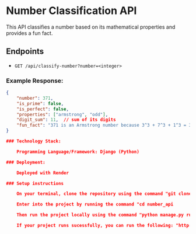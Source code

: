 # Number Classification API

This API classifies a number based on its mathematical properties and provides a fun fact.

## Endpoints

- `GET /api/classify-number?number=<integer>`

### Example Response:
```json
{
    "number": 371,
    "is_prime": false,
    "is_perfect": false,
    "properties": ["armstrong", "odd"],
    "digit_sum": 11,  // sum of its digits
    "fun_fact": "371 is an Armstrong number because 3^3 + 7^3 + 1^3 = 371" //gotten from the numbers API
}

### Technology Stack:

    Programming Language/Framework: Django (Python)

### Deployment:

    Deployed with Render

### Setup instructions

    On your terminal, clone the repository using the command "git clone git@github.com:vasitha1/number-api.git" or "git clone https://github.com/vasitha1/number-api.git"

    Enter into the project by running the command "cd number_api

    Then run the project locally using the command "python manage.py runserver"

    If your project runs sucessfully, you can run the following: "http://127.0.0.1:8000/api/classify-number/?number=371" in your browser. Feel free to play arround by changing the last number 371
